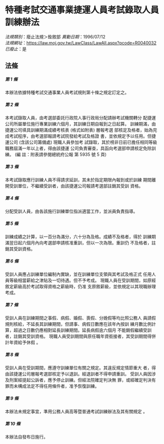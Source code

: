 # 特種考試交通事業捷運人員考試錄取人員訓練辦法

*法規類別*：廢止法規＞銓敘部
*異動日期*：1996/07/12  
*法規網址*：https://law.moj.gov.tw/LawClass/LawAll.aspx?pcode=R0040032
*已廢止*：是


## 法條
##### 第 1 條
本辦法依據特種考試交通事業人員考試規則第十條之規定訂定之。

##### 第 2 條
本考試錄取人員，由考選部委託行政院人事行政局分配請辦考試機關轉分
配捷運公司所屬單位施行專業訓練六個月，其訓練日期自報到之日起算。
訓練期滿，由捷運公司填具訓練期滿成績考核表 (格式如附表) 層報考選
部核定及格者，始為完成考試程序，由考選部報請考試院發給考試及格證
書，並依規定予以任用。但捷運公司 (含該公司籌備處) 現職人員參加考
試錄取，其於榜非日前已擔任相同等級職務屆滿一年以上者，得由該捷運
公司負責審查，具函向考選部申請核定免除訓練。
 (編      註：附表請參閱總統府公報 第 5935 號 5 頁)

##### 第 3 條
本考試錄取應行訓練人員不得請求延訓，其未於指定期限內報到或於訓練
期間離開受訓單位，不繼續受訓者，由該捷運公司報請考選部註銷其受訓
資格。

##### 第 4 條
分配受訓人員，由各該施行訓練單位指派適當工作，並派員負責指導。

##### 第 5 條
訓練成績之計算，以一百分為滿分，六十分為及格。成績不及格者，得於
訓練期滿翌日起六個月內向考選部申請核准重訓，但以一次為限。重訓仍
不及格者，註銷其受訓資格。

##### 第 6 條
受訓人員應占訓練單位編制內實缺，並在訓練單位支領與其考試及格正式
任用人員等級相當薪給之津貼及一切待遇。但不予考成。
現職人員在受訓期間，如原經敘定薪級高於考試取得資格之薪級時，仍准
支原敘薪級，並依規定以其現職辦理考成。

##### 第 7 條
受訓人員在訓練期間之事假、病假、婚假、喪假、分娩假等均比照公務人
員請假規則核給，不延長其訓練期間，但請事、病假日數應在該年內按訓
練月數比例計算，超過之日數仍應相對延長訓練期間。延長病假逾六個月
不能銷假繼續受訓者，註銷其受訓資格。
現職人員受訓期間與原任職年資銜接者，其受訓期間得併計年資給予休假
。

##### 第 8 條
受訓人員在受訓期間，應遵守訓練單位有關之規定。其違反規定情節重大
者，得由該捷運公司層報考選部核定予以退訓。經退訓者不得申請重訓。
受訓人員因涉及刑案經提起公訴者，應予停止訓練。但經法院確定判決無
罪，或經確定判決有罪而未構成法定不得任用條件者，准予恢復訓練。

##### 第 9 條
本辦法未規定事宜，準用公務人員高等暨普通考試訓練辦法及其有關規定
。

##### 第 10 條
本辦法自發布日施行。


